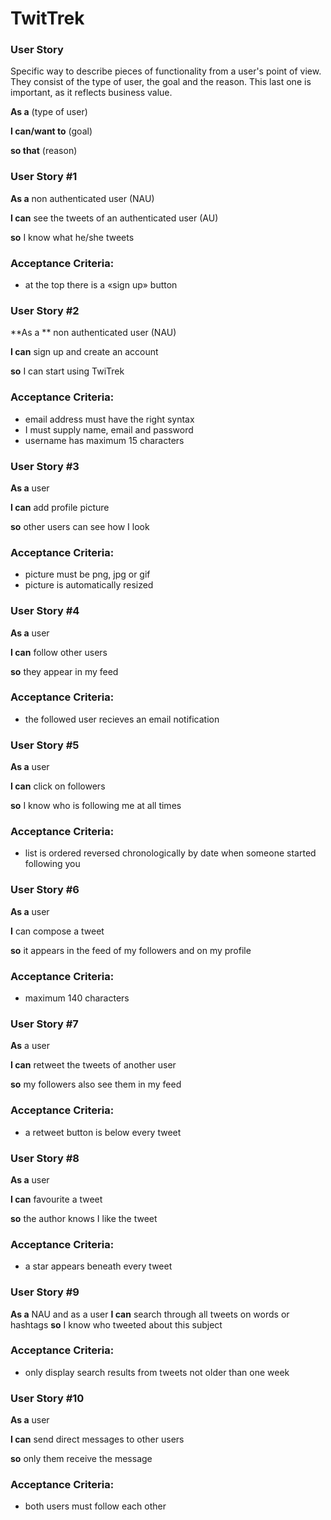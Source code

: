 # TwitTrek

### User Story

Specific way to describe pieces of functionality from a user's point of view. They consist of the type of user, the goal and the reason. This last one is important, as it reflects business value.

**As a** (type of user)

**I can/want to** (goal)

**so that** (reason)

### User Story #1

**As a** non authenticated user (NAU)

**I can** see the tweets of an authenticated user (AU)

**so** I know what he/she tweets

### Acceptance Criteria:

 * at the top there is a «sign up» button

### User Story #2

**As a ** non authenticated user (NAU)

**I can** sign up and create an account

**so** I can start using TwiTrek

### Acceptance Criteria:

* email address must have the right syntax
* I must supply name, email and password
* username has maximum 15 characters

### User Story #3

**As a** user

**I can** add profile picture

**so** other users can see how I look

### Acceptance Criteria:

* picture must be png, jpg or gif
* picture is automatically resized

### User Story #4

**As a** user

**I can** follow other users 

**so** they appear in my feed

### Acceptance Criteria:

* the followed user recieves an email notification

### User Story #5

**As a** user

**I can** click on followers

**so** I know who is following me at all times

### Acceptance Criteria:

* list is ordered reversed chronologically by date when someone started following you

### User Story #6

**As a** user 

**I** can compose a tweet

**so** it appears in the feed of my followers and on my profile

### Acceptance Criteria:

* maximum 140 characters

### User Story #7

**As** a user

**I can** retweet the tweets of another user

**so** my followers also see them in my feed

### Acceptance Criteria:

* a retweet button is below every tweet

### User Story #8

**As a** user 

**I can** favourite a tweet

**so** the author knows I like the tweet

### Acceptance Criteria:

* a star appears beneath every tweet

### User Story #9

**As a** NAU and as a user
**I can** search through all tweets on words or hashtags
**so** I know who tweeted about this subject

### Acceptance Criteria:

* only display search results from tweets not older than one week

### User Story #10

**As a** user

**I can** send direct messages to other users

**so** only them receive the message

### Acceptance Criteria:

* both users must follow each other
